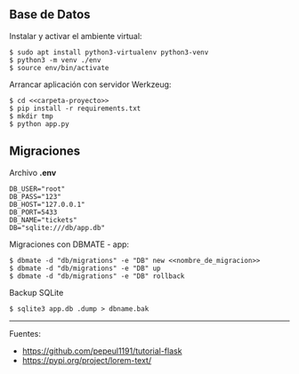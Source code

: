## Base de Datos

Instalar y activar el ambiente virtual:

    $ sudo apt install python3-virtualenv python3-venv
    $ python3 -m venv ./env
    $ source env/bin/activate

Arrancar aplicación con servidor Werkzeug:

    $ cd <<carpeta-proyecto>>
    $ pip install -r requirements.txt
    $ mkdir tmp
    $ python app.py

## Migraciones

Archivo <b>.env</b>

    DB_USER="root"
    DB_PASS="123"
    DB_HOST="127.0.0.1"
    DB_PORT=5433
    DB_NAME="tickets"
    DB="sqlite:///db/app.db"

Migraciones con DBMATE - app:

    $ dbmate -d "db/migrations" -e "DB" new <<nombre_de_migracion>>
    $ dbmate -d "db/migrations" -e "DB" up
    $ dbmate -d "db/migrations" -e "DB" rollback

Backup SQLite

    $ sqlite3 app.db .dump > dbname.bak

---

Fuentes:

+ https://github.com/pepeul1191/tutorial-flask
+ https://pypi.org/project/lorem-text/
